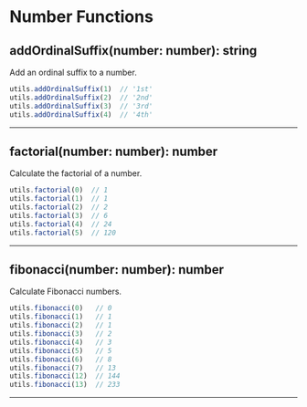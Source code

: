 # Number Functions

## addOrdinalSuffix(number: number): string

Add an ordinal suffix to a number.

```ts
utils.addOrdinalSuffix(1)  // '1st'
utils.addOrdinalSuffix(2)  // '2nd'
utils.addOrdinalSuffix(3)  // '3rd'
utils.addOrdinalSuffix(4)  // '4th'
```

---

## factorial(number: number): number

Calculate the factorial of a number.

```ts
utils.factorial(0)  // 1
utils.factorial(1)  // 1
utils.factorial(2)  // 2
utils.factorial(3)  // 6
utils.factorial(4)  // 24
utils.factorial(5)  // 120
```

---

## fibonacci(number: number): number

Calculate Fibonacci numbers.

```ts
utils.fibonacci(0)   // 0
utils.fibonacci(1)   // 1
utils.fibonacci(2)   // 1
utils.fibonacci(3)   // 2
utils.fibonacci(4)   // 3
utils.fibonacci(5)   // 5
utils.fibonacci(6)   // 8
utils.fibonacci(7)   // 13
utils.fibonacci(12)  // 144
utils.fibonacci(13)  // 233
```

---
